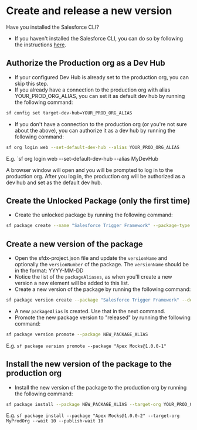 # Create and release a new version

Have you installed the Salesforce CLI?

- If you haven't installed the Salesforce CLI, you can do so by following the instructions [here](https://developer.salesforce.com/tools/salesforcecli).

## Authorize the Production org as a Dev Hub

- If your configured Dev Hub is already set to the production org, you can skip this step.
- If you already have a connection to the production org with alias YOUR_PROD_ORG_ALIAS, you can set it as default
  dev hub by running the following command:

```sh
sf config set target-dev-hub=YOUR_PROD_ORG_ALIAS
```

- If you don't have a connection to the production org (or you're not sure about the above), you can authorize it as a
  dev hub by running the following command:

```sh
sf org login web --set-default-dev-hub --alias YOUR_PROD_ORG_ALIAS
```

E.g. `sf org login web --set-default-dev-hub --alias MyDevHub

A browser window will open and you will be prompted to log in to the production org. After you log in, the production
org will be authorized as a dev hub and set as the default dev hub.

## Create the Unlocked Package (only the first time)

- Create the unlocked package by running the following command:

```sh
sf package create --name "Salesforce Trigger Framework" --package-type Unlocked --path force-app
```

## Create a new version of the package

- Open the sfdx-project.json file and update the `versionName` and optionally the `versionNumber` of the package.
  The `versionName` should be in the format: YYYY-MM-DD
- Notice the list of the `packageAliases`, as when you'll create a new version a new element will be added to this list.
- Create a new version of the package by running the following command:

```sh
sf package version create --package "Salesforce Trigger Framework" --definition-file config/project-scratch-def.json --wait 10 --installation-key-bypass --code-coverage
```

- A new `packageAlias` is created. Use that in the next command.
- Promote the new package version to "released" by running the following command:

```sh
sf package version promote --package NEW_PACKAGE_ALIAS
```

E.g. `sf package version promote --package "Apex Mocks@1.0.0-1"`

## Install the new version of the package to the production org

- Install the new version of the package to the production org by running the following command:

```sh
sf package install --package NEW_PACKAGE_ALIAS --target-org YOUR_PROD_ORG_ALIAS --wait 10 --publish-wait 10
```

E.g. `sf package install --package "Apex Mocks@1.0.0-2" --target-org MyProdOrg --wait 10 --publish-wait 10`
